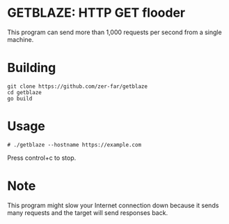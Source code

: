 # GETBLAZE: HTTP GET flooder

This program can send more than 1,000 requests per second from a single machine.

# Building
```
git clone https://github.com/zer-far/getblaze
cd getblaze
go build
```

# Usage
```
# ./getblaze --hostname https://example.com
```
Press control+c to stop.

# Note
This program might slow your Internet connection down because it sends many requests and the target will send responses back.
